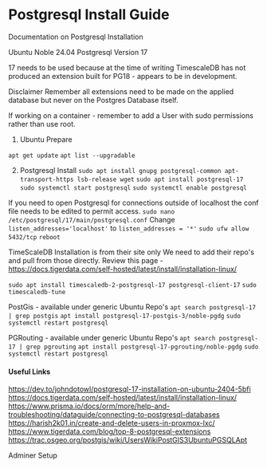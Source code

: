 # Postgresql Install Guide
Documentation on Postgresql Installation

Ubuntu Noble 24.04
Postgresql Version 17

17 needs to be used because at the time of writing TimescaleDB has not produced an extension built for PG18 - appears to be in development. 

Disclaimer
    Remember all extensions need to be made on the applied database but never on the Postgres Database itself. 

If working on a container - remember to add a User with sudo permissions rather than use root. 



1. Ubuntu Prepare 

`apt get update`
`apt list --upgradable`

2. Postgresql Install
`sudo apt install gnupg postgresql-common apt-transport-https lsb-release wget`
`sudo apt install postgresql-17`
`sudo systemctl start postgresql`
`sudo systemctl enable postgresql`

If you need to open Postgresql for connections outside of localhost the conf file needs to be edited to permit access. 
`sudo nano /etc/postgresql/17/main/postgresql.conf`
Change 
`listen_addresses='localhost'` to  `listen_addresses = '*'`
`sudo ufw allow 5432/tcp`
`reboot`


TimeScaleDB Installation is from their site only
We need to add their repo's and pull from those directly. 
Review this page - 
https://docs.tigerdata.com/self-hosted/latest/install/installation-linux/ 


`sudo apt install timescaledb-2-postgresql-17 postgresql-client-17`
`sudo timescaledb-tune`

PostGis - available under generic Ubuntu Repo's
`apt search postgresql-17 | grep postgis`
`apt install postgresql-17-postgis-3/noble-pgdg`
`sudo systemctl restart postgresql`

 PGRouting - available under generic Ubuntu Repo's
`apt search postgresql-17 | grep pgrouting`
`apt install postgresql-17-pgrouting/noble-pgdg`
`sudo systemctl restart postgresql`




#### Useful Links

https://dev.to/johndotowl/postgresql-17-installation-on-ubuntu-2404-5bfi
https://docs.tigerdata.com/self-hosted/latest/install/installation-linux/
https://www.prisma.io/docs/orm/more/help-and-troubleshooting/dataguide/connecting-to-postgresql-databases
https://harish2k01.in/create-and-delete-users-in-proxmox-lxc/
https://www.tigerdata.com/blog/top-8-postgresql-extensions
https://trac.osgeo.org/postgis/wiki/UsersWikiPostGIS3UbuntuPGSQLApt

Adminer Setup